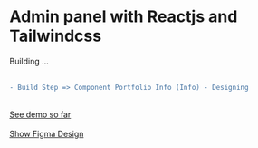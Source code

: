 # Admin panel with Reactjs and Tailwindcss

Building ... <br/><br/>

```diff
- Build Step => Component Portfolio Info (Info) - Designing
```
<br/>
<a href="https://mohammad-admin-panel.netlify.app/">See demo so far</a>
<br/>
<br/>
<a href="https://www.figma.com/proto/RB9u5zpMdw3faiEbiHuej7/Admin-Panel?page-id=0%3A1&node-id=1%3A2&viewport=232%2C214%2C0.2&scaling=scale-down&starting-point-node-id=1%3A2">Show Figma Design</a>

